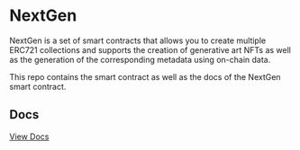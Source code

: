 # NextGen

NextGen is a set of smart contracts that allows you to create multiple ERC721 collections and supports the creation of generative art NFTs as well as the generation of the corresponding metadata using on-chain data.

This repo contains the smart contract as well as the docs of the NextGen smart contract.

## Docs

[View Docs](https://seize-io.gitbook.io/nextgen/)

